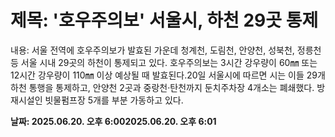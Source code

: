 # **제목: '호우주의보' 서울시, 하천 29곳 통제**

  내용: 서울 전역에 호우주의보가 발효된 가운데 청계천, 도림천, 안양천, 성북천, 정릉천 등 서울 시내 29곳의 하천이 통제되고 있다. 호우주의보는 3시간 강우량이 60㎜ 또는 12시간 강우량이 110㎜ 이상 예상될 때 발효된다.20일 서울시에 따르면 시는 이들 29개 하천 통행을 통제하고, 안양천 2곳과 중랑천·탄천까지 둔치주차장 4개소는 폐쇄했다. 방재시설인 빗물펌프장 5개를 부분 가동하고 있다.

  **날짜: 2025.06.20. 오후 6:002025.06.20. 오후 6:01**